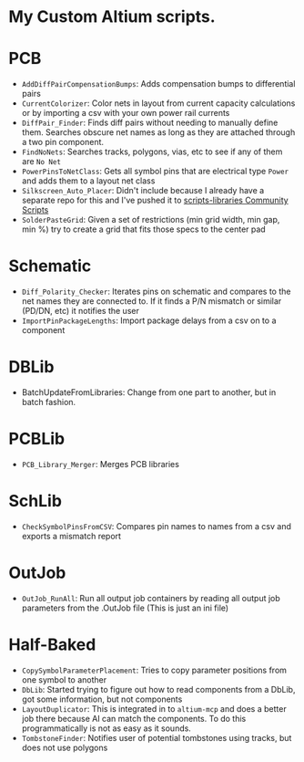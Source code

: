 # My Custom Altium scripts.

# PCB
- `AddDiffPairCompensationBumps`: Adds compensation bumps to differential pairs
- `CurrentColorizer`: Color nets in layout from current capacity calculations or by importing a csv with your own power rail currents
- `DiffPair_Finder`: Finds diff pairs without needing to manually define them. Searches obscure net names as long as they are attached through a two pin component.
- `FindNoNets`: Searches tracks, polygons, vias, etc to see if any of them are `No Net`
- `PowerPinsToNetClass`: Gets all symbol pins that are electrical type `Power` and adds them to a layout net class
- `Silkscreen_Auto_Placer`: Didn't include because I already have a separate repo for this and I've pushed it to [scripts-libraries Community Scripts](https://github.com/Altium-Designer-addons/scripts-libraries/tree/master/Scripts%20-%20PCB/AutoPlaceSilkscreen)
- `SolderPasteGrid`: Given a set of restrictions (min grid width, min gap, min %) try to create a grid that fits those specs to the center pad

# Schematic
- `Diff_Polarity_Checker`: Iterates pins on schematic and compares to the net names they are connected to. If it finds a P/N mismatch or similar (PD/DN, etc) it notifies the user
- `ImportPinPackageLengths`: Import package delays from a csv on to a component

# DBLib
- BatchUpdateFromLibraries: Change from one part to another, but in batch fashion.

# PCBLib
- `PCB_Library_Merger`: Merges PCB libraries

# SchLib
- `CheckSymbolPinsFromCSV`: Compares pin names to names from a csv and exports a mismatch report

# OutJob
- `OutJob_RunAll`: Run all output job containers by reading all output job parameters from the .OutJob file (This is just an ini file)

# Half-Baked
- `CopySymbolParameterPlacement`: Tries to copy parameter positions from one symbol to another
- `DbLib`: Started trying to figure out how to read components from a DbLib, got some information, but not components
- `LayoutDuplicator`: This is integrated in to `altium-mcp` and does a better job there because AI can match the components. To do this programmatically is not as easy as it sounds.
- `TombstoneFinder`: Notifies user of potential tombstones using tracks, but does not use polygons